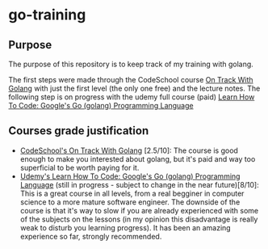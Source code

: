 # go-training

## Purpose

The purpose of this repository is to keep track of my training with golang.

The first steps were made through the CodeSchool course [On Track With Golang][on-track-with-golang] with just the first level (the only one free) and the lecture notes.
The following step is on progress with the udemy full course (paid) [Learn How To Code: Google's Go (golang) Programming Language][learn-how-to-code-golang]

## Courses grade justification

- [CodeSchool's On Track With Golang][on-track-with-golang] [2.5/10]: The course is good enough to make you interested about golang, but it's paid and way too superficial to be worth paying for it.
- [Udemy's Learn How To Code: Google's Go (golang) Programming Language][learn-how-to-code-golang] (still in progress - subject to change in the near future)[8/10]: This is a great course in all levels, from a real begginer in computer science to a more mature software engineer. The downside of the course is that it's way to slow if you are already experienced with some of the subjects on the lessons (in my opinion this disadvantage is really weak to disturb you learning progress). It has been an amazing experience so far, strongly recommended.
    


[//]: # (These are reference links used in the body of this note and get stripped out when the markdown processor does its job. There is no need to format nicely because it shouldn't be seen. Thanks SO - http://stackoverflow.com/questions/4823468/store-comments-in-markdown-syntax)

   [on-track-with-golang]: <https://www.codeschool.com/courses/on-track-with-golang)>
   [learn-how-to-code-golang]: <https://www.udemy.com/learn-how-to-code/learn/v4/overview>
